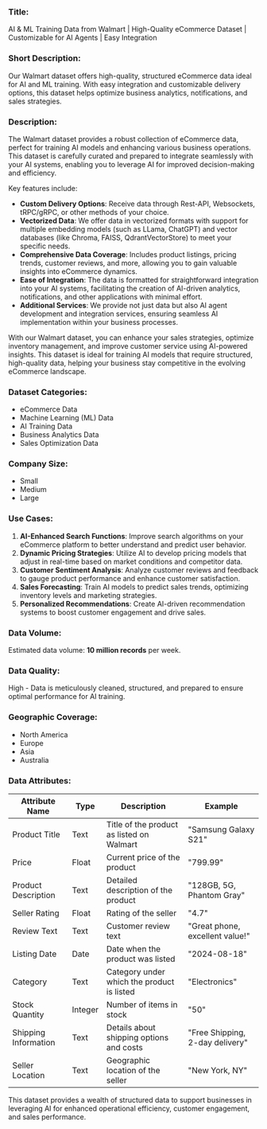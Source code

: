 ### Title:  
AI & ML Training Data from Walmart | High-Quality eCommerce Dataset | Customizable for AI Agents | Easy Integration

### Short Description:  
Our Walmart dataset offers high-quality, structured eCommerce data ideal for AI and ML training. With easy integration and customizable delivery options, this dataset helps optimize business analytics, notifications, and sales strategies.

### Description:  
The Walmart dataset provides a robust collection of eCommerce data, perfect for training AI models and enhancing various business operations. This dataset is carefully curated and prepared to integrate seamlessly with your AI systems, enabling you to leverage AI for improved decision-making and efficiency.

Key features include:
- **Custom Delivery Options**: Receive data through Rest-API, Websockets, tRPC/gRPC, or other methods of your choice.
- **Vectorized Data**: We offer data in vectorized formats with support for multiple embedding models (such as LLama, ChatGPT) and vector databases (like Chroma, FAISS, QdrantVectorStore) to meet your specific needs.
- **Comprehensive Data Coverage**: Includes product listings, pricing trends, customer reviews, and more, allowing you to gain valuable insights into eCommerce dynamics.
- **Ease of Integration**: The data is formatted for straightforward integration into your AI systems, facilitating the creation of AI-driven analytics, notifications, and other applications with minimal effort.
- **Additional Services**: We provide not just data but also AI agent development and integration services, ensuring seamless AI implementation within your business processes.

With our Walmart dataset, you can enhance your sales strategies, optimize inventory management, and improve customer service using AI-powered insights. This dataset is ideal for training AI models that require structured, high-quality data, helping your business stay competitive in the evolving eCommerce landscape.

### Dataset Categories:  
- eCommerce Data
- Machine Learning (ML) Data
- AI Training Data
- Business Analytics Data
- Sales Optimization Data

### Company Size:  
- Small  
- Medium  
- Large

### Use Cases:  
1. **AI-Enhanced Search Functions**: Improve search algorithms on your eCommerce platform to better understand and predict user behavior.
2. **Dynamic Pricing Strategies**: Utilize AI to develop pricing models that adjust in real-time based on market conditions and competitor data.
3. **Customer Sentiment Analysis**: Analyze customer reviews and feedback to gauge product performance and enhance customer satisfaction.
4. **Sales Forecasting**: Train AI models to predict sales trends, optimizing inventory levels and marketing strategies.
5. **Personalized Recommendations**: Create AI-driven recommendation systems to boost customer engagement and drive sales.

### Data Volume:  
Estimated data volume: **10 million records** per week.

### Data Quality:  
High - Data is meticulously cleaned, structured, and prepared to ensure optimal performance for AI training.

### Geographic Coverage:  
- North America
- Europe
- Asia
- Australia

### Data Attributes:

| Attribute Name      	| Type   | Description                                     	| Example                   	|
|-------------------------|--------|-----------------------------------------------------|-------------------------------|
| Product Title       	| Text   | Title of the product as listed on Walmart        	| "Samsung Galaxy S21"      	|
| Price               	| Float  | Current price of the product                    	| "799.99"                  	|
| Product Description 	| Text   | Detailed description of the product             	| "128GB, 5G, Phantom Gray" 	|
| Seller Rating       	| Float  | Rating of the seller                            	| "4.7"                     	|
| Review Text         	| Text   | Customer review text                            	| "Great phone, excellent value!" |
| Listing Date        	| Date   | Date when the product was listed                	| "2024-08-18"              	|
| Category            	| Text   | Category under which the product is listed      	| "Electronics"             	|
| Stock Quantity      	| Integer| Number of items in stock                        	| "50"                      	|
| Shipping Information	| Text   | Details about shipping options and costs        	| "Free Shipping, 2-day delivery" |
| Seller Location     	| Text   | Geographic location of the seller               	| "New York, NY"            	|

This dataset provides a wealth of structured data to support businesses in leveraging AI for enhanced operational efficiency, customer engagement, and sales performance.
